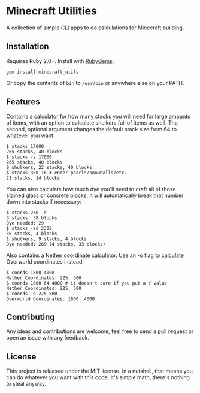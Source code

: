 # Minecraft Utilities

A collection of simple CLI apps to do calculations for Minecraft building.

## Installation

Requires Ruby 2.0+. Install with
[RubyGems](https://rubygems.org/gems/minecraft_utils):

```Shell
gem install minecraft_utils
```

Or copy the contents of `bin` to `/usr/bin` or anywhere else on your PATH.

## Features

Contains a calculator for how many stacks you will need for large amounts of
items, with an option to calculate shulkers full of items as well. The second,
optional argument changes the default stack size from 64 to whatever you want.

```Shell
$ stacks 17000
265 stacks, 40 blocks
$ stacks -s 17000
265 stacks, 40 blocks
9 shulkers, 22 stacks, 40 blocks
$ stacks 350 16 # ender pearls/snowballs/etc.
21 stacks, 14 blocks
```

You can also calculate how much dye you'll need to craft all of those stained
glass or concrete blocks. It will automatically break that number down into
stacks if necessary:

```Shell
$ stacks 230 -d
3 stacks, 38 blocks
Dye needed: 29
$ stacks -sd 2308
36 stacks, 4 blocks
1 shulkers, 9 stacks, 4 blocks
Dye needed: 289 (4 stacks, 33 blocks)
```

Also contains a Nether coordinate calculator. Use an -o flag to calculate
Overworld coordinates instead.

```Shell
$ coords 1800 4000
Nether Coordinates: 225, 500
$ coords 1800 64 4000 # it doesn't care if you put a Y value
Nether Coordinates: 225, 500
$ coords -o 225 500
Overworld Coordinates: 1800, 4000
```

## Contributing

Any ideas and contributions are welcome, feel free to send a pull request or
open an issue with any feedback.

## License

This project is released under the MIT license. In a nutshell, that
means you can do whatever you want with this code. It's simple math, there's
nothing to steal anyway.
